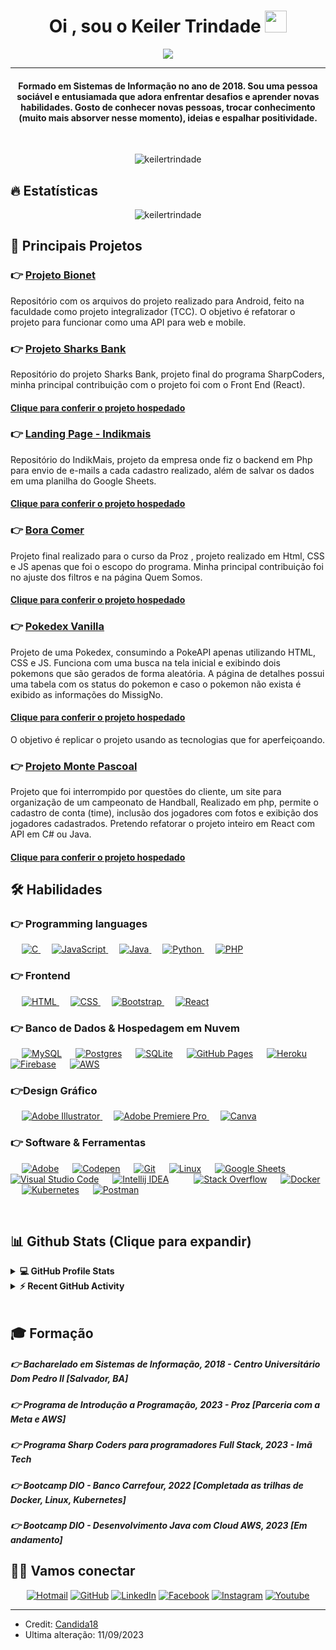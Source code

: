 
<h1 align="center">Oi , sou o Keiler Trindade <img src="https://media.giphy.com/media/hvRJCLFzcasrR4ia7z/giphy.gif" width="35"></h1>
<p align="center">
  <a href="https://github.com/DenverCoder1/readme-typing-svg"><img src="https://readme-typing-svg.herokuapp.com?lines=Full+Stack+Web+Developer;Always%20learning%20new%20things&center=true&width=500&height=50"></a>
</p>
<hr/>
<h4 align="center">Formado em Sistemas de Informação no ano de 2018. Sou uma pessoa sociável e entusiamada que adora enfrentar desafios e aprender novas habilidades. Gosto de conhecer novas pessoas, trocar conhecimento (muito mais absorver nesse momento), ideias e espalhar positividade.</h4>
<br>
<p align="center"> <img src="https://komarev.com/ghpvc/?username=keilertrindade&label=Profile%20views&color=0e75b6&style=plastic" alt="keilertrindade" /> </p>

## 🔥 Estatísticas
<p align="center"><img src="https://github-readme-streak-stats.herokuapp.com/?user=keilertrindade&theme=algolia" alt="keilertrindade"  /></p>

## 📑️ Principais Projetos

### 👉 <a href="https://github.com/ProjetoBionet/projeto" target="_blank">Projeto Bionet</a>
Repositório com os arquivos do projeto realizado para Android, feito na faculdade como projeto integralizador (TCC).
O objetivo é refatorar o projeto para funcionar como uma API para web e mobile.

### 👉 <a href="https://github.com/gabriele-martins/HackadevCSharks" target="_blank">Projeto Sharks Bank </a>
Repositório do projeto Sharks Bank, projeto final do programa SharpCoders, minha principal contribuição com o projeto foi 
com o Front End (React).<br>
#### <a href="https://sharksbank.netlify.app/" target="_blank">Clique para conferir o projeto hospedado</a>

### 👉 <a href="https://github.com/keilertrindade/Testelandingpageportalf" target="_blank">Landing Page - Indikmais </a>
Repositório do IndikMais, projeto da empresa onde fiz o backend em Php para envio de e-mails a cada cadastro realizado,
além de salvar os dados em uma planilha do Google Sheets.<br>
#### <a href="http://indikmais.com.br/" target="_blank">Clique para conferir o projeto hospedado</a>

### 👉 <a href="https://github.com/viniciusdmorais/Projeto-Integrador" target="_blank">Bora Comer</a>
Projeto final realizado para o curso da Proz , projeto realizado em Html, CSS e JS apenas que foi o escopo do programa.
Minha principal contribuição foi no ajuste dos filtros e na página Quem Somos. <br>
#### <a href="https://viniciusdmorais.github.io/Projeto-Integrador/index.html" target="_blank">Clique para conferir o projeto hospedado</a>

### 👉 <a href="https://github.com/keilertrindade/pokedex-vanilla" target="_blank">Pokedex Vanilla</a>
Projeto de uma Pokedex, consumindo a PokeAPI apenas utilizando HTML, CSS e JS. Funciona com uma busca na tela inicial 
e exibindo dois pokemons que são gerados de forma aleatória. A página de detalhes possui uma tabela com os status do
pokemon e caso o pokemon não exista é exibido as informações do MissigNo. <br>

#### <a href="https://keilertrindade.github.io/pokedex-vanilla/" target="_blank">Clique para conferir o projeto hospedado</a>

O objetivo é replicar o projeto usando as tecnologias que for aperfeiçoando.

### 👉 <a href="https://github.com/keilertrindade/MontePascoal" target="_blank">Projeto Monte Pascoal</a>
Projeto que foi interrompido por questões do cliente, um site para organização de um campeonato de Handball,
Realizado em php, permite o cadastro de conta (time), inclusão dos jogadores com fotos e exibição dos jogadores cadastrados.
Pretendo refatorar o projeto inteiro em React com API em C# ou Java. <br>
#### <a href="https://keilertrindade.github.io/MontePascoal/" target="_blank">Clique para conferir o projeto hospedado</a>

## 🛠️ Habilidades

### 👉 Programming languages

<p align="left"> 
  &emsp;
  <a href="https://www.w3schools.com/cs/index.php" target="_blank"> 
    <img alt="C" src="https://img.shields.io/badge/C%23-%232370ED.svg?logo=c&logoColor=white">
  </a> 
  &emsp;
  <a href="https://developer.mozilla.org/en-US/docs/Web/JavaScript" target="_blank"> 
     <img alt="JavaScript" src="https://img.shields.io/badge/JavaScript%20-%23F7DF1E.svg?logo=javascript&logoColor=black">
   </a>
  &emsp;
  <a href="https://www.java.com" target="_blank"> 
    <img alt="Java" src="https://img.shields.io/badge/Java-%23007396.svg?logo=java&logoColor=white">
  </a>
  &emsp;
   <a href="https://www.python.org" target="_blank">
    <img alt="Python" src="https://img.shields.io/badge/Python%20-%2314354C.svg?logo=python&logoColor=white">
  </a>
  &emsp;
  <a href="https://www.php.net/">
    <img alt="PHP" src="https://img.shields.io/badge/PHP-%23777BB4.svg?logo=php&logoColor=white"/>
  </a>
</p>

### 👉 Frontend
<p align="left"> 
  &emsp; 
  <a href="https://www.w3.org/html/" target="_blank"> 
   <img alt="HTML" src="https://img.shields.io/badge/HTML5%20-%23E34F26.svg?logo=html5&logoColor=white">
  </a>   
  &emsp;
  <a href="https://www.w3schools.com/css/" target="_blank">
    <img alt="CSS" src="https://img.shields.io/badge/CSS%20-%231572B6.svg?logo=css3&logoColor=white">
  </a> 
  &emsp;
  <a href="https://getbootstrap.com" target="_blank"> 
    <img alt="Bootstrap" src="https://img.shields.io/badge/Bootstrap-%23563D7C.svg?style=flat&logo=bootstrap&logoColor=white"/>
  </a>
  &emsp;
  <a href="https://react.dev/" target="_blank"> 
    <img alt="React" src="https://img.shields.io/badge/React-%2320232a.svg?style=flat&logo=bootstrap&logoColor=white"/>
  </a>
</p>

### 👉 Banco de Dados & Hospedagem em Nuvem
<p align="left">
  &emsp;
    <a href="https://www.mysql.com/"><img alt="MySQL" src="https://img.shields.io/badge/MySQL-%2300f.svg?style=flat&llogo=mysql&logoColor=white"></a>
  &emsp;
    <a href="https://www.postgresql.org/"><img alt="Postgres" src="https://img.shields.io/badge/postgres-%23316192.svg?style=flat&llogo=postgresql&logoColor=white"></a>
  &emsp;
    <a href="https://www.sqlite.org/"><img alt="SQLite" src ="https://img.shields.io/badge/sqlite-%2307405e.svg?style=flat&logo=sqlite&logoColor=white"/></a>
  &emsp;
    <a href="https://www.github.com"><img alt="GitHub Pages" src="https://img.shields.io/badge/GitHub%20Pages-%23327FC7.svg?style=flat&llogo=github&logoColor=white"></a>
  &emsp;
    <a href="https://www.heroku.com/"><img alt="Heroku" src="https://img.shields.io/badge/Heroku%20-%23430098.svg?logo=heroku&logoColor=white"></a>  
  &emsp;
    <a href="https://firebase.google.com/"><img alt="Firebase" src ="https://img.shields.io/badge/Firebase-%23316192.svg?logo=firebase&logoColor=white"></a>
  &emsp;
    <a href="https://aws.amazon.com/"><img alt="AWS" src="https://img.shields.io/badge/AWS-%23FF9900.svg?logo=amazon-aws&logoColor=white"></a>
 </p>
  
### 👉Design Gráfico
<p align="left">
  &emsp;
    <a href="https://www.adobe.com/in/products/illustrator.html" target="_blank"> 
    <img alt="Adobe Illustrator" src="https://img.shields.io/badge/Adobe%20Photoshop-%2331A8FF.svg?style=flat&logo=adobe%20photoshop&logoColor=white"/>
  </a> 
  &emsp;
  <a href="https://www.adobe.com/in/products/premiere.html" target="_blank"> 
   <img alt="Adobe Premiere Pro" src="https://img.shields.io/badge/Adobe Premiere Pro-%2300f.svg?style=flat&logo=adobepremierepro&logoColor=white"/>
  </a>
    &emsp;
  <a href="#">
  	<img alt="Canva" src="https://img.shields.io/badge/Canva-%2300C4CC.svg?style=flat&logo=Canva&logoColor=white"/>
  </a>
 </p>

 ### 👉 Software & Ferramentas
 
<p>
  &emsp;
    <a href="#"><img alt="Adobe" src="https://img.shields.io/badge/Adobe%20-%23FF0000.svg?logo=adobe&logoColor=white"></a>
  &emsp;
    <a href="#"><img alt="Codepen" src="https://img.shields.io/badge/Codepen-000000.svg?logo=codepen&logoColor=white"></a>
  &emsp;
    <a href="#"><img alt="Git" src="https://img.shields.io/badge/Git%20-%23F05033.svg?logo=git&logoColor=white"></a>
  &emsp;
    <a href="#"><img alt="Linux" src="https://img.shields.io/badge/Linux-FCC624?style=flat&logo=linux&logoColor=black"></a>
  &emsp;
    <a href="#"><img alt="Google Sheets" src="https://img.shields.io/badge/Google%20Sheets%20-%2334A853.svg?logo=google%20sheets&logoColor=white"></a>
  &emsp;
    <a href="#"><img alt="Visual Studio Code" src="https://img.shields.io/badge/Visual%20Studio%20Code-0078d7.svg?logo=visual-studio-code&logoColor=white"></a>
  &emsp;
    <a href="#"><img alt="Intellij IDEA" src="https://img.shields.io/badge/IntelliJIDEA-000000.svg?logo=intellij-idea&logoColor=white"></a>  &emsp;
  &emsp;
    <a href="#"><img alt="Stack Overflow" src="https://img.shields.io/badge/-Stack%20Overflow-FE7A16?logo=stack-overflow&logoColor=white"></a>
  &emsp;
    <a href="#"><img alt="Docker" src="https://img.shields.io/badge/Docker-%230db7ed.svg?logo=docker&logoColor=white"></a>
  &emsp;
    <a href="#"><img alt="Kubernetes" src="https://img.shields.io/badge/Kubernetes-%23326ce5.svg?logo=kubernetes&logoColor=white"></a>
  &emsp;
    <a href="#"><img alt="Postman" src="https://img.shields.io/badge/Postman-FF6C37.svg?logo=postman&logoColor=white"></a>
</p>
<br/>

## 📊 Github Stats (Clique para expandir)
<details> 
  <summary><b>💻 GitHub Profile Stats</b></summary>
  <br/>
  <p align="center">
    <a href="https://github.com/anuraghazra/github-readme-stats"><img alt="Candida's Github Stats" src="https://github-readme-stats.vercel.app/api?username=keilertrindade&show_icons=true&count_private=true&theme=algolia" height="192px"/></a>
<br/>
  &nbsp;
	  <img src="https://github-readme-stats.vercel.app/api/top-langs?username=keilertrindade&show_icons=true&locale=en&layout=compact&theme=algolia" alt="keilertrindade" height="192px"/>
  <br/>
  <b>Note:</b> Apenas uma métrica das linguagens em que venho treinando.
  </p>
</details>


<details>
  <summary><b>⚡ Recent GitHub Activity</b></summary>
  <br/>
   <a href="https://github.com/keilertrindade"><img alt="Candida's Activity Graph" src="https://github-readme-activity-graph.vercel.app/graph?username=keilertrindade)]"/></a>
  <br/>

</details>

<br/>

## 🎓 Formação 

##### 👉 Bacharelado em Sistemas de Informação, 2018 - Centro Universitário Dom Pedro II [Salvador, BA]
##### 👉 Programa de Introdução a Programação, 2023 - Proz [Parceria com a Meta e AWS]
##### 👉 Programa Sharp Coders para programadores Full Stack, 2023 - Imã Tech
##### 👉 Bootcamp DIO - Banco Carrefour, 2022 [Completada as trilhas de Docker, Linux, Kubernetes]
##### 👉 Bootcamp DIO - Desenvolvimento Java com Cloud AWS, 2023 [Em andamento]

## 🙋‍♀️ Vamos conectar
<p align="center">
    <!--<a href="https://candida-noronha.web.app/"><img src="https://img.icons8.com/bubbles/50/000000/web.png" alt="Website"/></a> -->
	<a href="mailto:keiler.trindade@hotmail.com"><img src="https://img.icons8.com/bubbles/50/000000/gmail.png" alt="Hotmail"/></a>
	<a href="https://github.com/keilertrindade"><img src="https://img.icons8.com/bubbles/50/000000/github.png" alt="GitHub"/></a>
	<a href="https://linkedin.com/in/keilertrindade"><img src="https://img.icons8.com/bubbles/50/000000/linkedin.png" alt="LinkedIn"/></a>
	<a href="https://www.facebook.com/candida.noronha.77"><img src="https://img.icons8.com/bubbles/50/000000/facebook-new.png" alt="Facebook"/></a>
	<a href="https://instagram.com/keilertrindade"><img src="https://img.icons8.com/bubbles/50/000000/instagram.png" alt="Instagram"/></a>
	<a href="https://www.youtube.com/@keilerst"><img src="https://img.icons8.com/bubbles/50/000000/youtube.png" alt="Youtube"/></a>
</p>

<hr/>

* Credit: [Candida18](https://github.com/Candida18)
* Ultima alteração: 11/09/2023









